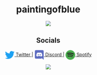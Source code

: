 <h1 align="center">paintingofblue</h1>
<p align="center">
  <img align"center" src="https://github-readme-stats.vercel.app/api/top-langs/?username=paintingofblue&layout=compact&theme=darkk)">
</p>

<h2 align="center">Socials</h2>
<p align="center">
  <a align="center" href="https://twitter.com/catlover4956782"> 
    <img align="center" src="https://github.com/paintingofblue/paintingofblue/blob/main/Twitter.png?raw=true" height="30px" width="30px">
    Twitter 
  </a>  |
  
  <a align="center" href="https://discord.com/users/884947813744640020">
    <img align="center" src="https://github.com/paintingofblue/paintingofblue/blob/main/Discord.png?raw=true" height="30px" width="30px">
    Discord 
  </a>  |

  <a align="center" href="https://open.spotify.com/user/312fyo5jilgh4eecivqqexz7ynq4?si=8a40a30f2f0b4371">
    <img align="center" src="https://github.com/paintingofblue/paintingofblue/blob/main/Spotify.png?raw=true" height="30px" width="30px">
    Spotify
  </a>
</p>

<p align="center">
  <img src="https://spotify-github-profile.vercel.app/api/view?uid=312fyo5jilgh4eecivqqexz7ynq4&cover_image=true&theme=novatorem&show_offline=false&background_color=121212&bar_color=cccccc&bar_color_cover=false">
</p>
